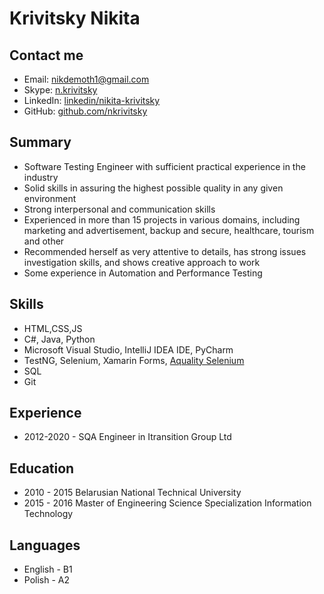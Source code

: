 # Krivitsky Nikita

## Contact me
- Email: [nikdemoth1@gmail.com](mailto:nikdemoth1@gmail.com)  
- Skype: [n.krivitsky](skype:n.krivitsky?add)  
- LinkedIn: [linkedin/nikita-krivitsky](https://linkedin.com/in/nikita-krivitsky)  
- GitHub: [github.com/nkrivitsky](https://github.com/nkrivitsky)  

## Summary
- Software Testing Engineer with sufficient practical experience in the industry  
- Solid skills in assuring the highest possible quality in any given environment  
- Strong interpersonal and communication skills  
- Experienced in more than 15 projects in various domains, including marketing and advertisement, backup and secure, healthcare, tourism and other  
- Recommended herself as very attentive to details, has strong issues investigation skills, and shows creative approach to work  
- Some experience in Automation and Performance Testing  

## Skills
- HTML,CSS,JS
- C#, Java, Python
- Microsoft Visual Studio, IntelliJ IDEA IDE, PyCharm
- TestNG, Selenium, Xamarin Forms, [Aquality Selenium](https://github.com/aquality-automation/aquality-selenium-java/)
- SQL
- Git

## Experience
- 2012-2020 - SQA Engineer in Itransition Group Ltd

## Education
- 2010 - 2015 Belarusian National Technical University
- 2015 - 2016 Master of Engineering Science Specialization Information Technology

## Languages
- English - B1 
- Polish - A2